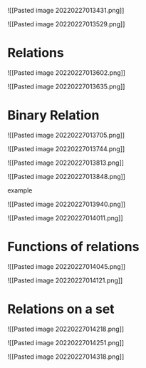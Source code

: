 ![[Pasted image 20220227013431.png]]

![[Pasted image 20220227013529.png]]

# Relations

![[Pasted image 20220227013602.png]]

![[Pasted image 20220227013635.png]]

# Binary Relation

![[Pasted image 20220227013705.png]]

![[Pasted image 20220227013744.png]]

![[Pasted image 20220227013813.png]]

![[Pasted image 20220227013848.png]]

example

![[Pasted image 20220227013940.png]]

![[Pasted image 20220227014011.png]]

# Functions of relations

![[Pasted image 20220227014045.png]]

![[Pasted image 20220227014121.png]]

# Relations on a set

![[Pasted image 20220227014218.png]]

![[Pasted image 20220227014251.png]]

![[Pasted image 20220227014318.png]]

